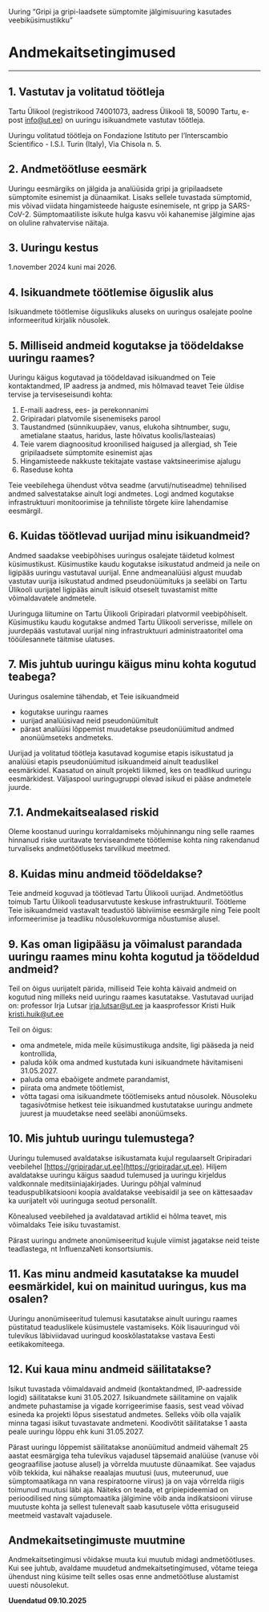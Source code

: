 Uuring “Gripi ja gripi-laadsete sümptomite jälgimisuuring kasutades veebiküsimustikku”

# Andmekaitsetingimused

---

## 1. Vastutav ja volitatud töötleja

Tartu Ülikool (registrikood 74001073, aadress Ülikooli 18, 50090 Tartu, e-post
info@ut.ee) on uuringu isikuandmete vastutav töötleja.

Uuringu volitatud töötleja on Fondazione Istituto per l’Interscambio Scientifico - I.S.I.
Turin (Italy), Via Chisola n. 5.

## 2. Andmetöötluse eesmärk

Uuringu eesmärgiks on jälgida ja analüüsida gripi ja gripilaadsete sümptomite esinemist ja
dünaamikat. Lisaks sellele tuvastada sümptomid, mis võivad viidata hingamisteede haiguste
esinemisele, nt gripp ja SARS-CoV-2. Sümptomaatiliste isikute hulga kasvu või kahanemise
jälgimine ajas on oluline rahvatervise näitaja.

## 3. Uuringu kestus 

1.november 2024 kuni mai 2026.

## 4. Isikuandmete töötlemise õiguslik alus

Isikuandmete töötlemise õiguslikuks aluseks on uuringus osalejate poolne informeeritud
kirjalik nõusolek.

## 5. Milliseid andmeid kogutakse ja töödeldakse uuringu raames?

Uuringu käigus kogutavad ja töödeldavad isikuandmed on Teie kontaktandmed, IP aadress ja
andmed, mis hõlmavad teavet Teie üldise tervise ja terviseseisundi kohta:

1. E-maili aadress, ees- ja perekonnanimi
2. Gripiradari platvomile sisenemiseks parool
3. Taustandmed (sünnikuupäev, vanus, elukoha sihtnumber, sugu, ametialane staatus,
haridus, laste hõivatus koolis/lasteaias)
4. Teie varem diagnoositud kroonilised haigused ja allergiad, sh Teie gripilaadsete
sümptomite esinemist ajas
5. Hingamisteede nakkuste tekitajate vastase vaktsineerimise ajalugu
6. Raseduse kohta

Teie veebilehega ühendust võtva seadme (arvuti/nutiseadme) tehnilised andmed salvestatakse
ainult logi andmetes. Logi andmed kogutakse infrastruktuuri monitoorimise ja tehniliste
tõrgete kiire lahendamise eesmärgil.

## 6. Kuidas töötlevad uurijad minu isikuandmeid?

Andmed saadakse veebipõhises uuringus osalejate täidetud kolmest küsimustikust.
Küsimustike kaudu kogutakse isikustatud andmeid ja neile on ligipääs uuringu vastutaval
uurijal. Enne andmeanalüüsi algust muudab vastutav uurija isikustatud andmed
pseudonüümituks ja seeläbi on Tartu Ülikooli uurijatel ligipääs ainult isikuid otseselt
tuvastamist mitte võimaldavatele andmetele.

Uuringuga liitumine on Tartu Ülikooli Gripiradari platvormil veebipõhiselt. Küsimustiku
kaudu kogutakse andmed Tartu Ülikooli serverisse, millele on juurdepääs vastutaval
uurijal ning infrastruktuuri administraatoritel oma tööülesannete täitmise ulatuses.

## 7. Mis juhtub uuringu käigus minu kohta kogutud teabega?

Uuringus osalemine tähendab, et Teie isikuandmeid

- kogutakse uuringu raames
- uurijad analüüsivad neid pseudonüümitult
- pärast analüüsi lõppemist muudetakse pseudonüümitud andmed anonüümseteks andmeteks.

Uurijad ja volitatud töötleja kasutavad kogumise etapis isikustatud ja analüüsi etapis
pseudonüümitud isikuandmeid ainult teaduslikel eesmärkidel.
Kaasatud on ainult projekti liikmed, kes on teadlikud uuringu eesmärkidest. Väljaspool
uuringugruppi olevad isikud ei pääse andmetele juurde.

## 7.1. Andmekaitsealased riskid

Oleme koostanud uuringu korraldamiseks mõjuhinnangu ning selle raames hinnanud riske
uuritavate terviseandmete töötlemise kohta ning rakendanud turvaliseks andmetöötluseks
tarvilikud meetmed.

## 8. Kuidas minu andmeid töödeldakse?

Teie andmeid koguvad ja töötlevad Tartu Ülikooli uurijad. Andmetöötlus toimub Tartu
Ülikooli teadusarvutuste keskuse infrastruktuuril. Töötleme Teie isikuandmeid vastavalt
teadustöö läbiviimise eesmärgile ning Teie poolt informeerimise ja teadliku
nõusolekuvormiga nõustumise alusel.

## 9. Kas oman ligipääsu ja võimalust parandada uuringu raames minu kohta kogutud ja töödeldud andmeid?

Teil on õigus uurijatelt pärida, milliseid Teie kohta käivaid andmeid on kogutud ning milleks
neid uuringu raames kasutatakse. Vastutavad uurijad on: professor Irja Lutsar
irja.lutsar@ut.ee ja kaasprofessor Kristi Huik kristi.huik@ut.ee

Teil on õigus:

- oma andmetele, mida meile küsimustikuga andsite, ligi pääseda ja neid kontrollida,
- paluda kõik oma andmed kustutada kuni isikuandmete hävitamiseni 31.05.2027.
- paluda oma ebaõigete andmete parandamist,
- piirata oma andmete töötlemist,
- võtta tagasi oma isikuandmete töötlemiseks antud nõusolek. Nõusoleku tagasivõtmise hetkest teie isikuandmed kustutatakse uuringu andmete juurest ja muudetakse need seeläbi anonüümseks.

## 10. Mis juhtub uuringu tulemustega?

Uuringu tulemused avaldatakse isikustamata kujul regulaarselt Gripiradari veebilehel
[https://gripiradar.ut.ee](https://gripiradar.ut.ee). Hiljem avaldatakse uuringu käigus saadud tulemused ja
uuringu kirjeldus valdkonnale meditsiiniajakirjades. Uuringu põhjal valminud
teaduspublikatsiooni koopia avaldatakse veebisaidil ja see on kättesaadav ka uurijatelt või
uuringuga seotud personalilt.

Kõnealused veebilehed ja avaldatavad artiklid ei hõlma teavet, mis võimaldaks Teie isiku
tuvastamist.

Pärast uuringu andmete anonümiseeritud kujule viimist jagatakse neid teiste teadlastega, nt
InfluenzaNeti konsortsiumis.

## 11. Kas minu andmeid kasutatakse ka muudel eesmärkidel, kui on mainitud uuringus, kus ma osalen?

Uuringu anonümiseeritud tulemusi kasutatakse ainult uuringu raames püstitatud teaduslikele
küsimustele vastamiseks. Kõik lisauuringud või tulevikus läbiviidavad uuringud
kooskõlastatakse vastava Eesti eetikakomiteega.

## 12. Kui kaua minu andmeid säilitatakse?

Isikut tuvastada võimaldavaid andmeid (kontaktandmed, IP-aadresside logid) säilitatakse
kuni 31.05.2027. Isikuandmete säilitamine on vajalik andmete puhastamise ja vigade
korrigeerimise faasis, sest vead võivad esineda ka projekti lõpus sisestatud andmetes. Selleks
võib olla vajalik minna tagasi isikut tuvastavate andmeteni. Koodivõtit säilitatakse 1 aasta
peale uuringu lõppu ehk kuni 31.05.2027.

Pärast uuringu lõppemist säilitatakse anonüümitud andmeid vähemalt 25 aastat eesmärgiga
teha tulevikus vajadusel täpsemaid analüüse (vanuse või geograafilise jaotuse alusel) ja
võrrelda muutuste dünaamikat. See vajadus võib tekkida, kui nähakse reaalajas muutusi (uus,
muteerunud, uue sümptomaatikaga nn vana respiratoorne viirus) ja on vaja võrrelda riigis
toimunud muutusi läbi aja. Näiteks on teada, et gripiepideemiad on perioodilised ning
sümptomaatika jälgimine võib anda indikatsiooni viiruse muutuste kohta ja sellest tulenevalt
saab kasutusele võtta erisuguseid meetmeid vastavalt vajadusele.

## Andmekaitsetingimuste muutmine
Andmekaitsetingimusi võidakse muuta kui muutub midagi andmetöötluses. Kui see juhtub,
avaldame muudetud andmekaitsetingimused, võtame teiega ühendust ning küsime teilt selles
osas enne andmetöötluse alustamist uuesti nõusolekut.

**Uuendatud 09.10.2025**






